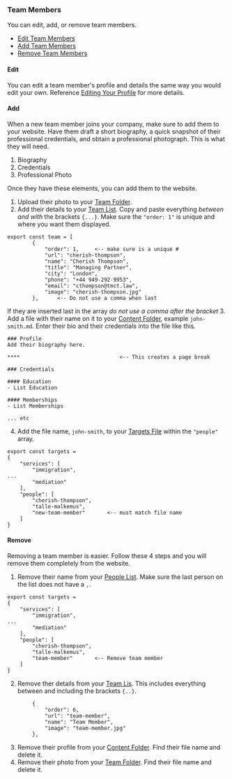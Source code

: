 ### Team Members
You can edit, add, or remove team members.
- [Edit Team Members](#edit)
- [Add Team Members](#add)
- [Remove Team Members](#remove)


#### Edit
You can edit a team member's profile and details the same way you would edit your own. Reference [Editing Your Profile](profile.md) for more details.


#### Add
When a new team member joins your company, make sure to add them to your website. Have them draft a short biography, a quick snapshot of their professional credentials, and obtain a professional photograph. This is what they will need.
1. Biography
2. Credentials
3. Professional Photo

Once they have these elements, you can add them to the website. 
1. Upload their photo to your [Team Folder](../assets/team/). 
2. Add their details to your [Team List](../content/targets/team.js). Copy and paste everything *between and with* the brackets `{...}`. Make sure the `"order: 1"` is unique and where you want them displayed. 
```
export const team = [
		{
			"order": 1,		<-- make sure is a unique #
			"url": "cherish-thompson",
			"name": "Cherish Thompson",
			"title": "Managing Partner",
			"city": "London",
			"phone": "+44 949-292-9953",
			"email": "cthompson@tmct.law",
			"image": "cherish-thompson.jpg"
		},		<-- Do not use a comma when last
```
If they are inserted last in the array *do not use a comma after the bracket*
3. Add a file with their name on it to your [Content Folder](../content/), example `john-smith.md`. Enter their bio and their credentials into the file like this.
```
### Profile
Add their biography here.

**** 								<-- This creates a page break

### Credentials 						

#### Education 							
- List Education

#### Memberships
- List Memberships

... etc			
```
4. Add the file name, `john-smith`, to your [Targets File](../content/targets/targets.js) within the `"people"` array.
```
export const targets = 
{
	"services": [
		"immigration",
...
		"mediation"
	],
	"people": [
		"cherish-thompson",
		"talle-malkemus",
		"new-team-member"		<-- must match file name
	]
}
```


#### Remove
Removing a team member is easier. Follow these 4 steps and you will remove them completely from the website.  
1. Remove their name from your [People List](../content/targets/targets.js). Make sure the last person on the list does not have a `,`.
```
export const targets = 
{
	"services": [
		"immigration",
...
		"mediation"
	],
	"people": [
		"cherish-thompson",
		"talle-malkemus",
		"team-member"		<-- Remove team member
	]
}
```
2. Remove ther details from your [Team Lis](../content/targets/team.js). This includes everything between and including the brackets `{..}`.
```
		{
			"order": 6,		
			"url": "team-member",
			"name": "Team Member",
			"image": "team-member.jpg"
		},		
```
3. Remove their profile from your [Content Folder](../content/). Find their file name and delete it.
4. Remove their photo from your [Team Folder](../assets/team/). Find their file name and delete it.

